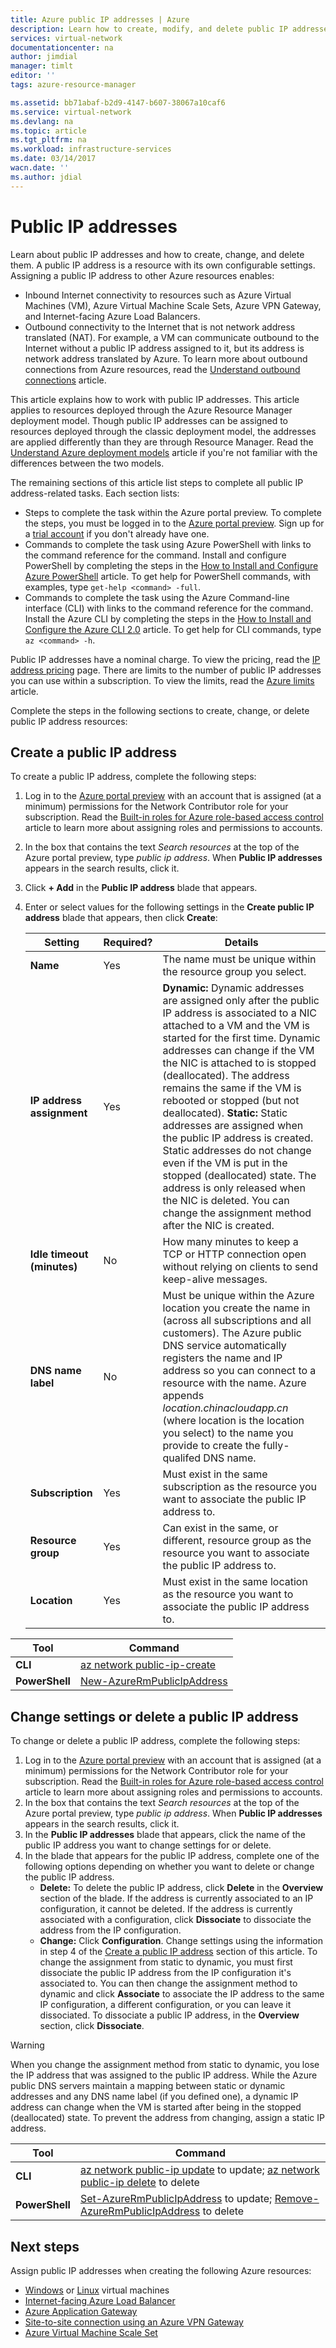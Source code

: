 ```yaml
---
title: Azure public IP addresses | Azure
description: Learn how to create, modify, and delete public IP addresses.
services: virtual-network
documentationcenter: na
author: jimdial
manager: timlt
editor: ''
tags: azure-resource-manager

ms.assetid: bb71abaf-b2d9-4147-b607-38067a10caf6
ms.service: virtual-network
ms.devlang: na
ms.topic: article
ms.tgt_pltfrm: na
ms.workload: infrastructure-services
ms.date: 03/14/2017
wacn.date: ''
ms.author: jdial
---
```


# Public IP addresses

Learn about public IP addresses and how to create, change, and delete them. A public IP address is a resource with its own configurable settings. Assigning a public IP address to other Azure resources enables:
- Inbound Internet connectivity to resources such as Azure Virtual Machines (VM), Azure Virtual Machine Scale Sets, Azure VPN Gateway, and Internet-facing Azure Load Balancers.
- Outbound connectivity to the Internet that is not network address translated (NAT). For example, a VM can communicate outbound to the Internet without a public IP address assigned to it, but its address is network address translated by Azure. To learn more about outbound connections from Azure resources, read the [Understand outbound connections](../load-balancer/load-balancer-outbound-connections.md) article.

This article explains how to work with public IP addresses. This article applies to resources deployed through the Azure Resource Manager deployment model. Though public IP addresses can be assigned to resources deployed through the classic deployment model, the addresses are applied differently than they are through Resource Manager. Read the [Understand Azure deployment models](../azure-resource-manager/resource-manager-deployment-model.md) article if you're not familiar with the differences between the two models.

The remaining sections of this article list steps to complete all public IP address-related tasks. Each section lists:
- Steps to complete the task within the Azure portal preview. To complete the steps, you must be logged in to the [Azure portal preview](http://portal.azure.cn). Sign up for a [trial account](https://azure.microsoft.com/free) if you don't already have one.
- Commands to complete the task using Azure PowerShell with links to the command reference for the command. Install and configure PowerShell by completing the steps in the [How to Install and Configure Azure PowerShell](https://docs.microsoft.com/powershell/azureps-cmdlets-docs) article. To get help for PowerShell commands, with examples, type `get-help <command> -full`.
- Commands to complete the task using the Azure Command-line interface (CLI) with links to the command reference for the command. Install the Azure CLI by completing the steps in the [How to Install and Configure the Azure CLI 2.0](https://docs.microsoft.com/cli/azure/install-azure-cli) article. To get help for CLI commands, type `az <command> -h`.

Public IP addresses have a nominal charge. To view the pricing, read the [IP address pricing](https://www.azure.cn/pricing/details/reserved-ip-addresses/) page. There are limits to the number of public IP addresses you can use within a subscription. To view the limits, read the [Azure limits](../azure-subscription-service-limits.md#azure-resource-manager-virtual-networking-limits) article. 

Complete the steps in the following sections to create, change, or delete public IP address resources:

## <a name="create"></a>Create a public IP address

To create a public IP address, complete the following steps:
1. Log in to the [Azure portal preview](https://portal.azure.cn) with an account that is assigned (at a minimum) permissions for the Network Contributor role for your subscription. Read the [Built-in roles for Azure role-based access control](../active-directory/role-based-access-built-in-roles.md#network-contributor) article to learn more about assigning roles and permissions to accounts.
2. In the box that contains the text *Search resources* at the top of the Azure portal preview, type *public ip address*. When **Public IP addresses** appears in the search results, click it.
3. Click **+ Add** in the **Public IP address** blade that appears.
4. Enter or select values for the following settings in the **Create public IP address** blade that appears, then click **Create**:

    |**Setting**|Required?|**Details**|
    |---|---|---|
    |**Name**|Yes|The name must be unique within the resource group you select.|
    |**IP address assignment**|Yes|**Dynamic:** Dynamic addresses are assigned only after the public IP address is associated to a NIC attached to a VM and the VM is started for the first time. Dynamic addresses can change if the VM the NIC is attached to is stopped (deallocated). The address remains the same if the VM is rebooted or stopped (but not deallocated). **Static:** Static addresses are assigned when the public IP address is created. Static addresses do not change even if the VM is put in the stopped (deallocated) state. The address is only released when the NIC is deleted. You can change the assignment method after the NIC is created.|
    |**Idle timeout (minutes)**|No|How many minutes to keep a TCP or HTTP connection open without relying on clients to send keep-alive messages.|
    |**DNS name label**|No|Must be unique within the Azure location you create the name in (across all subscriptions and all customers). The Azure public DNS service automatically registers the name and IP address so you can connect to a resource with the name. Azure appends *location.chinacloudapp.cn* (where location is the location you select) to the name you provide to create the fully-qualifed DNS name. |
    |**Subscription**|Yes|Must exist in the same subscription as the resource you want to associate the public IP address to.|
    |**Resource group**|Yes|Can exist in the same, or different, resource group as the resource you want to associate the public IP address to.|
    |**Location**|Yes|Must exist in the same location as the resource you want to associate the public IP address to.|

|**Tool**|**Command**|
|---|---|
|**CLI**|[az network public-ip-create](https://docs.microsoft.com/cli/azure/network/public-ip#create)|
|**PowerShell**|[New-AzureRmPublicIpAddress](https://docs.microsoft.com/powershell/resourcemanager/azurerm.network/v3.4.0/new-azurermpublicipaddress)|

## <a name="change"></a>Change settings or delete a public IP address

To change or delete a public IP address, complete the following steps:

1. Log in to the [Azure portal preview](https://portal.azure.cn) with an account that is assigned (at a minimum) permissions for the Network Contributor role for your subscription. Read the [Built-in roles for Azure role-based access control](../active-directory/role-based-access-built-in-roles.md#network-contributor) article to learn more about assigning roles and permissions to accounts.
2. In the box that contains the text *Search resources* at the top of the Azure portal preview, type *public ip address*. When **Public IP addresses** appears in the search results, click it.
3. In the **Public IP addresses** blade that appears, click the name of the public IP address you want to change settings for or delete.
4. In the blade that appears for the public IP address, complete one of the following options depending on whether you want to delete or change the public IP address.
    - **Delete:** To delete the public IP address, click **Delete** in the **Overview** section of the blade. If the address is currently associated to an IP configuration, it cannot be deleted. If the address is currently associated with a configuration, click **Dissociate** to dissociate the address from the IP configuration.
    - **Change:** Click **Configuration**. Change settings using the information in step 4 of the [Create a public IP address](#create) section of this article. To change the assignment from static to dynamic, you must first dissociate the public IP address from the IP configuration it's associated to. You can then change the assignment method to dynamic and click **Associate** to associate the IP address to the same IP configuration, a different configuration, or you can leave it dissociated. To dissociate a public IP address, in the **Overview** section, click **Dissociate**.

>[!WARNING]
>When you change the assignment method from static to dynamic, you lose the IP address that was assigned to the public IP address. While the Azure public DNS servers maintain a mapping between static or dynamic addresses and any DNS name label (if you defined one), a dynamic IP address can change when the VM is started after being in the stopped (deallocated) state. To prevent the address from changing, assign a static IP address.

|**Tool**|**Command**|
|---|---|
|**CLI**|[az network public-ip update](https://docs.microsoft.com/cli/azure/network/public-ip#update) to update; [az network public-ip delete](https://docs.microsoft.com/cli/azure/network/public-ip#delete) to delete|
|**PowerShell**|[Set-AzureRmPublicIpAddress](https://docs.microsoft.com/powershell/resourcemanager/azurerm.network/v3.4.0/set-azurermpublicipaddress) to update; [Remove-AzureRmPublicIpAddress](https://docs.microsoft.com/powershell/resourcemanager/azurerm.network/v3.4.0/remove-azurermpublicipaddress) to delete|

## <a name="next-steps"></a>Next steps
Assign public IP addresses when creating the following Azure resources:

- [Windows](/documentation/articles/virtual-machines-windows-hero-tutorial/) or [Linux](../virtual-machines/virtual-machines-linux-quick-create-portal.md) virtual machines
- [Internet-facing Azure Load Balancer](../load-balancer/load-balancer-get-started-internet-portal.md)
- [Azure Application Gateway](../application-gateway/application-gateway-create-gateway-portal.md)
- [Site-to-site connection using an Azure VPN Gateway](../vpn-gateway/vpn-gateway-howto-site-to-site-resource-manager-portal.md)
- [Azure Virtual Machine Scale Set](../virtual-machine-scale-sets/virtual-machine-scale-sets-portal-create.md)